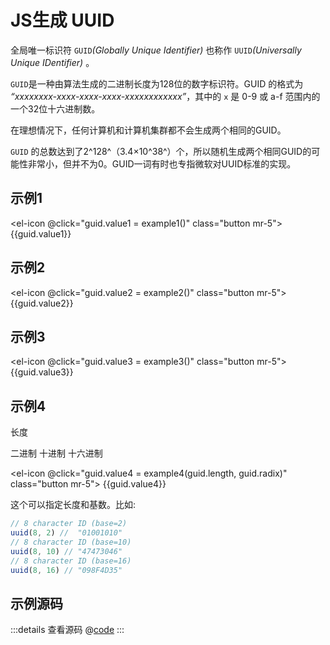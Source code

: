 # JS生成 UUID 

全局唯一标识符 `GUID`*(Globally Unique Identifier)* 也称作 `UUID`*(Universally Unique IDentifier)* 。

`GUID`是一种由算法生成的二进制长度为128位的数字标识符。GUID 的格式为 *“xxxxxxxx-xxxx-xxxx-xxxx-xxxxxxxxxxxx”*，其中的 `x` 是 0-9 或 a-f 范围内的一个32位十六进制数。

在理想情况下，任何计算机和计算机集群都不会生成两个相同的GUID。

`GUID` 的总数达到了2^128^（3.4×10^38^）个，所以随机生成两个相同GUID的可能性非常小，但并不为0。GUID一词有时也专指微软对UUID标准的实现。


<script setup>
import {reactive} from 'vue';
import { 
    example1,
    example2,
    example3,
    example4
} from '@/utils/uuid.ts';

const guid = reactive({
    length: 8,
    radix: 2,
    value1:example1(),
    value2:example2(),
    value3:example3(),
    value4:example4(8,2),
})
</script>
## 示例1

<el-icon @click="guid.value1 = example1()" class="button mr-5"><IconRefresh /></el-icon> {{guid.value1}}


## 示例2

<el-icon @click="guid.value2 = example2()" class="button mr-5"><IconRefresh /></el-icon> {{guid.value2}}


## 示例3

<el-icon @click="guid.value3 = example3()" class="button mr-5"><IconRefresh /></el-icon> {{guid.value3}}

## 示例4

长度 <el-input-number v-model="guid.length" :min="8" :max="32" size="mini" label="长度"></el-input-number> 

<el-radio-group v-model="guid.radix">
    <el-radio :label="2">二进制</el-radio>
    <el-radio :label="10">十进制</el-radio>
    <el-radio :label="16">十六进制</el-radio>
</el-radio-group>

<br/>

<el-icon @click="guid.value4 = example4(guid.length, guid.radix)" class="button mr-5"><IconRefresh /></el-icon> {{guid.value4}}

这个可以指定长度和基数。比如:
```js
// 8 character ID (base=2)
uuid(8, 2) //  "01001010"
// 8 character ID (base=10)
uuid(8, 10) // "47473046"
// 8 character ID (base=16)
uuid(8, 16) // "098F4D35"
```

## 示例源码


:::details 查看源码
@[code](@src/utils/uuid.ts)
:::